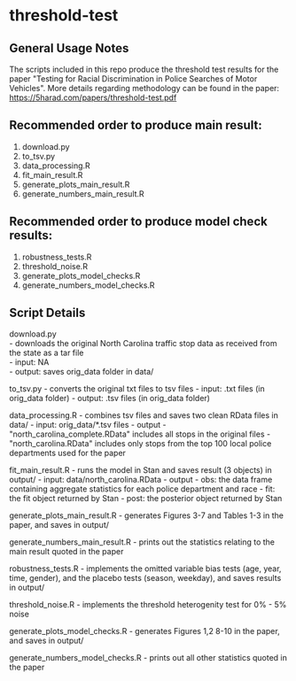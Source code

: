 # threshold-test

General Usage Notes
-------------------
The scripts included in this repo produce the threshold test results for the paper "Testing for Racial Discrimination in Police Searches of Motor Vehicles". 
More details regarding methodology can be found in the paper: https://5harad.com/papers/threshold-test.pdf


Recommended order to produce main result:
-----------------------------------------
1. download.py
2. to_tsv.py
3. data_processing.R
4. fit_main_result.R
5. generate_plots_main_result.R
6. generate_numbers_main_result.R


Recommended order to produce model check results:
-------------------------------------------------
1. robustness_tests.R
2. threshold_noise.R
3. generate_plots_model_checks.R
4. generate_numbers_model_checks.R



Script Details
--------------

download.py <br />
	- downloads the original North Carolina traffic stop data as received from the state as a tar file <br />
	- input: NA <br />
	- output: saves orig_data folder in data/ <br />

to_tsv.py
	- converts the original txt files to tsv files
	- input: .txt files (in orig_data folder)
	- output: .tsv files (in orig_data folder)

data_processing.R
	- combines tsv files and saves two clean RData files in data/
	- input: orig_data/*.tsv files
	- output 
		- "north_carolina_complete.RData" includes all stops in the original files 
		- "north_carolina.RData" includes only stops from the top 100 local police departments used for the paper 

fit_main_result.R
	- runs the model in Stan and saves result (3 objects) in output/
	- input: data/north_carolina.RData
	- output
		- obs: the data frame containing aggregate statistics for each police department and race
		- fit: the fit object returned by Stan
		- post: the posterior object returned by Stan

generate_plots_main_result.R
	- generates Figures 3-7 and Tables 1-3 in the paper, and saves in output/

generate_numbers_main_result.R
	- prints out the statistics relating to the main result quoted in the paper

robustness_tests.R
	- implements the omitted variable bias tests (age, year, time, gender), and the placebo tests (season, weekday), and saves results in output/

threshold_noise.R
	- implements the threshold heterogenity test for 0% - 5% noise

generate_plots_model_checks.R
	- generates Figures 1,2 8-10 in the paper, and saves in output/

generate_numbers_model_checks.R
	- prints out all other statistics quoted in the paper


